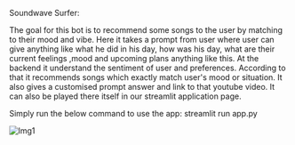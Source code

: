 Soundwave Surfer:

The goal for this bot is to recommend some songs to the user by matching to their mood and vibe. Here it takes a prompt from user where user can give anything like what he did in his day, how was his day, what are their current feelings ,mood and upcoming plans anything like this. At the backend it understand the sentiment of user and preferences. According to that it recommends songs which exactly match user's mood or situation. It also gives a customised prompt answer and link to that youtube video. It can also be played there itself in our streamlit application page.

Simply run the below command to use the app: streamlit run app.py

![Img1](https://github.com/Purvajainpj/Soundwave-Surfer/assets/93209398/974bd758-e1fd-48e0-968f-8c4b1551c0bf)

